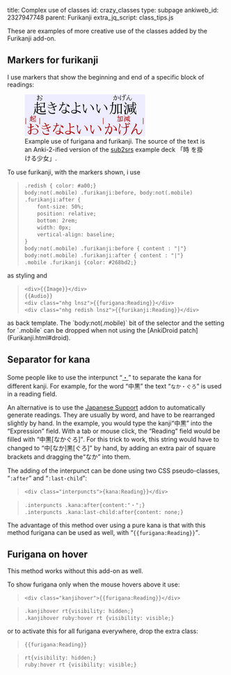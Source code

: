 title: Complex use of classes
id: crazy_classes
type: subpage
ankiweb_id: 2327947748
parent: Furikanji
extra_jq_script: class_tips.js

These are examples of more creative use of the classes added by the
Furikanji add-on.

## Markers for furikanji

I use markers that show the beginning and end of a specific block of
readings:

<figure>
<img src="images/furikanji-desktop.png" alt="Text: 起きなよいい加減お
with きなよいいかげん as ruby and きなよいいかげん with 起きなよいい加
減お as ruby. The kanji of the ruby are marked with vertical bars.">
<figcaption>
Example use of furigana and furikanji. The source of the text is an
Anki-2-ified version of the <a
href="http://subs2srs.sourceforge.net/">sub2srs</a> example deck 「時
を掛ける少女」.
</figcaption>
</figure>
To use furikanji, with the markers shown, i use
<blockquote class=lsting><pre><code>.redish { color: #a00;}
body:not(.mobile) .furikanji:before, body:not(.mobile) .furikanji:after {
    font-size: 50%;
    position: relative;
    bottom: 2rem;
    width: 0px;
    vertical-align: baseline;
}
body:not(.mobile) .furikanji:before { content : "|"}
body:not(.mobile) .furikanji:after { content : "|"}
.mobile .furikanji {color: #268bd2;}</code></pre></blockquote>
as styling and
<blockquote class=lsting><pre><code>&lt;div>{{Image}}&lt;/div>
{{Audio}}
&lt;div class="nhg lnsz">{{furigana:Reading}}&lt;/div>
&lt;div class="nhg redish lnsz">{{furikanji:Reading}}&lt;/div></code></pre></blockquote>
as back template. The `body:not(.mobile)` bit of the selector and the
setting for `.mobile` can be dropped when not using the
[AnkiDroid patch](Furikanji.html#droid).


## Separator for kana

Some people like to use the interpunct <span class="qtbase
nakaguro"><q
lang='ja'>[・](http://www.fileformat.info/info/unicode/char/30fb/index.htm)</q></span>
to separate the kana for different kanji. For example, for the word <q
lang='ja'>中黒</q> the text <q lang='ja'>`なか・ぐろ`</q> is used in a
reading field.

An alternative is to use the
[Japanese Support](https://ankiweb.net/shared/info/3918629684) addon
to automatically generate readings. They are usually by word, and have
to be rearranged slightly by hand. In the example, you would type the
kanji<q lang='ja'>中黒</q> into the <q>Expression</q> field. With a tab or mouse click,
the <q>Reading</q> field would be filled with <q lang='ja'>中黒[なかぐろ]</q>. For this
trick to work, this string would have to changed to <q lang='ja'>中[なか]黒[ぐろ]</q>
by hand, by adding an extra pair of square brackets and dragging
the<q lang='ja'>なか</q> into them.

The adding of the interpunct can be done using two CSS pseudo-classes,
<q>`:after`</q> and <q>`:last-child`</q>:
<blockquote class=lsting><pre><code>&lt;div class="interpuncts">{kana:Reading}}&lt;/div></code></pre></blockquote>

<blockquote class=lsting><pre><code>.interpuncts .kana:after{content:"・";}
.interpuncts .kana:last-child:after{content: none;}</code></pre></blockquote>

The advantage of this method over using a pure kana is that with this
method furigana can be used as well, with <q>`{{furigana:Reading}}`</q>.

## Furigana on hover

This method works without this add-on as well.

To show furigana only when the mouse hovers above it use:
<blockquote class=lsting><pre><code>&lt;div class="kanjihover">{{furigana:Reading}}&lt;/div></code></pre></blockquote>

<blockquote class=lsting><pre><code>.kanjihover rt{visibility: hidden;}
.kanjihover ruby:hover rt {visibility: visible;}</blockquote></pre></code>

or to activate this for all furigana everywhere, drop the extra class:

<blockquote class=lsting><pre><code>{{furigana:Reading}}</code></pre></blockquote>

<blockquote class=lsting><pre><code>rt{visibility: hidden;}
ruby:hover rt {visibility: visible;}</blockquote></pre></code>
